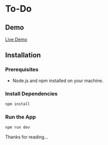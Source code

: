 # To-Do


## Demo
[Live Demo](https://todo-flax-two.vercel.app/)

## Installation

### Prerequisites
- Node.js and npm installed on your machine.

### Install Dependencies
```bash
npm install
```

### Run the App
```bash
npm run dev
```


Thanks for reading...